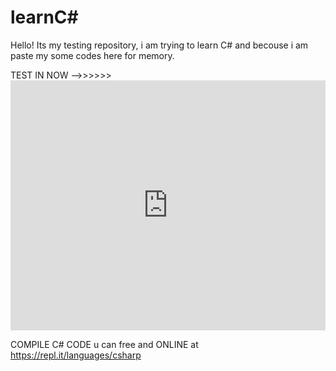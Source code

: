 # learnC#
Hello! Its my testing repository, i am trying to learn C# and becouse i am paste my some codes here for memory.

TEST IN NOW -->>>>>><iframe height="400px" width="100%" src="https://repl.it/repls/SimplisticSnoopyHandwritingrecognition?lite=true" scrolling="no" frameborder="no" allowtransparency="true" allowfullscreen="true" sandbox="allow-forms allow-pointer-lock allow-popups allow-same-origin allow-scripts allow-modals"></iframe>

COMPILE C# CODE u can free and ONLINE at https://repl.it/languages/csharp
